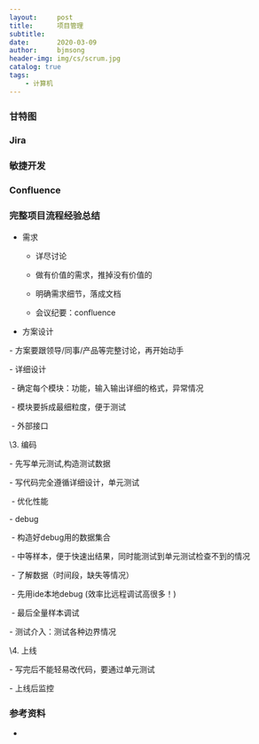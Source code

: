 ```yaml
---
layout:     post
title:      项目管理
subtitle:   
date:       2020-03-09
author:     bjmsong
header-img: img/cs/scrum.jpg
catalog: true
tags:
	- 计算机
---
```




### 甘特图



### Jira





### 敏捷开发



### Confluence





### 完整项目流程经验总结

- 需求

  - 详尽讨论

  - 做有价值的需求，推掉没有价值的

  - 明确需求细节，落成文档
  - 会议纪要：confluence

- 方案设计

\- 方案要跟领导/同事/产品等完整讨论，再开始动手

\- 详细设计

​    \- 确定每个模块：功能，输入输出详细的格式，异常情况

​        \- 模块要拆成最细粒度，便于测试

​    \- 外部接口

\3. 编码

\- 先写单元测试,构造测试数据

\- 写代码完全遵循详细设计，单元测试

​    \- 优化性能

\- debug

​    \- 构造好debug用的数据集合

​        \- 中等样本，便于快速出结果，同时能测试到单元测试检查不到的情况

​        \- 了解数据（时间段，缺失等情况）

​        \- 先用ide本地debug (效率比远程调试高很多！)

​        \- 最后全量样本调试

\- 测试介入：测试各种边界情况

\4. 上线

\- 写完后不能轻易改代码，要通过单元测试

\- 上线后监控



### 参考资料
- 